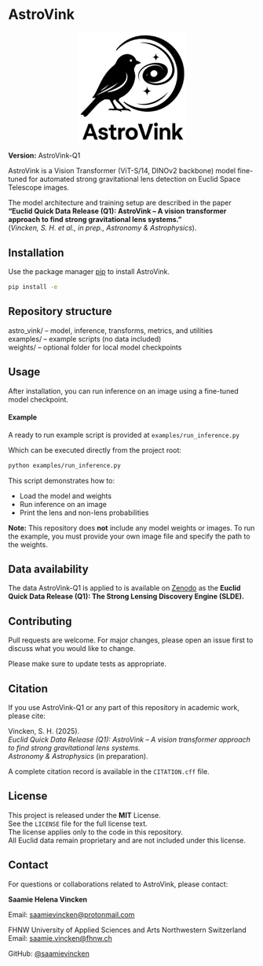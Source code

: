 # AstroVink
<p align="center">
  <img src="assets/AstroVink-LOGO(c).png" width="220"/>
</p>

**Version:** AstroVink-Q1  

AstroVink is a Vision Transformer (ViT-S/14, DINOv2 backbone) model fine-tuned for automated strong gravitational lens detection on Euclid Space Telescope images.  

The model architecture and training setup are described in the paper  
**“Euclid Quick Data Release (Q1): AstroVink – A vision transformer approach to find strong gravitational lens systems.”**  
(*Vincken, S. H. et al., in prep., Astronomy & Astrophysics*).

## Installation

Use the package manager [pip](https://pip.pypa.io/en/stable/) to install AstroVink.

```bash
pip install -e
```

## Repository structure

astro_vink/ – model, inference, transforms, metrics, and utilities  
examples/ – example scripts (no data included)  
weights/ – optional folder for local model checkpoints  


## Usage
After installation, you can run inference on an image using a fine-tuned model checkpoint.

#### Example
A ready to run example script is provided at 
`examples/run_inference.py`

Which can be executed directly from the project root:

```bash
python examples/run_inference.py
```
This script demonstrates how to:
- Load the model and weights
- Run inference on an image
- Print the lens and non-lens probabilities

**Note:** This repository does **not** include any model weights or images. To run the example, you must provide your own image file and specify the path to the weights.

## Data availability

The data AstroVink-Q1 is applied to is available on [Zenodo](https://zenodo.org/records/15025832) as the **Euclid Quick Data Release (Q1): The Strong Lensing Discovery Engine (SLDE).**


## Contributing

Pull requests are welcome. For major changes, please open an issue first
to discuss what you would like to change.

Please make sure to update tests as appropriate.

## Citation

If you use AstroVink-Q1 or any part of this repository in academic work, please cite:

Vincken, S. H. (2025).  
*Euclid Quick Data Release (Q1): AstroVink – A vision transformer approach to find strong gravitational lens systems.*  
*Astronomy & Astrophysics* (in preparation).

A complete citation record is available in the `CITATION.cff` file.

## License

This project is released under the **MIT** License.  
See the `LICENSE` file for the full license text.  
The license applies only to the code in this repository.  
All Euclid data remain proprietary and are not included under this license.

## Contact

For questions or collaborations related to AstroVink, please contact:

**Saamie Helena Vincken**

Email: saamievincken@protonmail.com

FHNW University of Applied Sciences and Arts Northwestern Switzerland  
Email: saamie.vincken@fhnw.ch  

GitHub: [@saamievincken](https://github.com/saamievincken)


